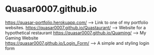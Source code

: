 # Quasar0007.github.io

https://quasar-portfolio.herokuapp.com/  --> Link to one of my portfolio websites.
https://quasar0007.github.io/Quastaurant/ --> Website for a hypothetical restaurant
https://quasar0007.github.io/Quaming/  --> My Gaming Website </br>
https://quasar0007.github.io/Login_Form/ --> A simple and styling login form
